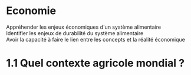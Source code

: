 # Economie

Appréhender les enjeux économiques d'un système alimentaire  
Identifier les enjeux de durabilité du système alimentaire  
Avoir la capacité à faire le lien entre les concepts et la réalité économique  

# 1.1 Quel contexte agricole mondial ?
